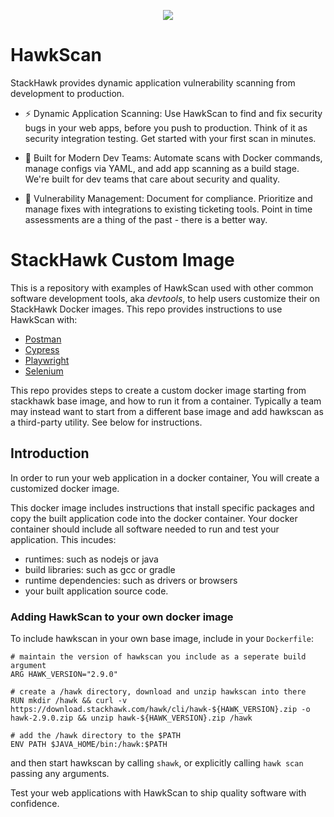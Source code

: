 
<p align="center">
  <img src="https://images.ctfassets.net/nx13ojx82pll/1zPawvEGOq9zKX8PuVw0kB/e4a31b30fdb07b7e424277d7824d2ffe/stackhawk-long.png">
</p>

# HawkScan
StackHawk provides dynamic application vulnerability scanning from development to production.
- ⚡ Dynamic Application Scanning: Use HawkScan to find and fix security bugs in your web apps, before you push to production. Think of it as security integration testing. Get started with your first scan in minutes.

- 🦸 Built for Modern Dev Teams: Automate scans with Docker commands, manage configs via YAML, and add app scanning as a build stage. We're built for dev teams that care about security and quality.

- 🧰 Vulnerability Management: Document for compliance. Prioritize and manage fixes with integrations to existing ticketing tools. Point in time assessments are a thing of the past - there is a better way.

# StackHawk Custom Image

This is a repository with examples of HawkScan used with other common software development tools, aka _devtools_, to help users customize their on StackHawk Docker images. This repo provides instructions to use HawkScan with:

* [Postman](https://github.com/kaakaww/stackhawk-custom-image/tree/main/postman-newman)
* [Cypress](https://github.com/kaakaww/stackhawk-custom-image/tree/main/integrations/cypress)
* [Playwright](https://github.com/kaakaww/stackhawk-custom-image/tree/main/integrations/playwright)
* [Selenium](https://github.com/kaakaww/stackhawk-custom-image/tree/main/integrations/selenium)

This repo provides steps to create a custom docker image starting from stackhawk base image, and how to run it from a container. Typically a team may instead want to start from a different base image and add hawkscan as a third-party utility. See below for instructions.

## Introduction

In order to run your web application in a docker container, You will create a customized docker image.

This docker image includes instructions that install specific packages and copy the built application code into the docker container. Your docker container should include all software needed to run and test your application. This incudes:

* runtimes: such as nodejs or java
* build libraries: such as gcc or gradle
* runtime dependencies: such as drivers or browsers
* your built application source code.

### Adding HawkScan to your own docker image

To include hawkscan in your own base image, include in your `Dockerfile`:

```
# maintain the version of hawkscan you include as a seperate build argument
ARG HAWK_VERSION="2.9.0"

# create a /hawk directory, download and unzip hawkscan into there
RUN mkdir /hawk && curl -v https://download.stackhawk.com/hawk/cli/hawk-${HAWK_VERSION}.zip -o hawk-2.9.0.zip && unzip hawk-${HAWK_VERSION}.zip /hawk

# add the /hawk directory to the $PATH
ENV PATH $JAVA_HOME/bin:/hawk:$PATH
```

and then start hawkscan by calling `shawk`, or explicitly calling `hawk scan` passing any arguments.

Test your web applications with HawkScan to ship quality software with confidence.
